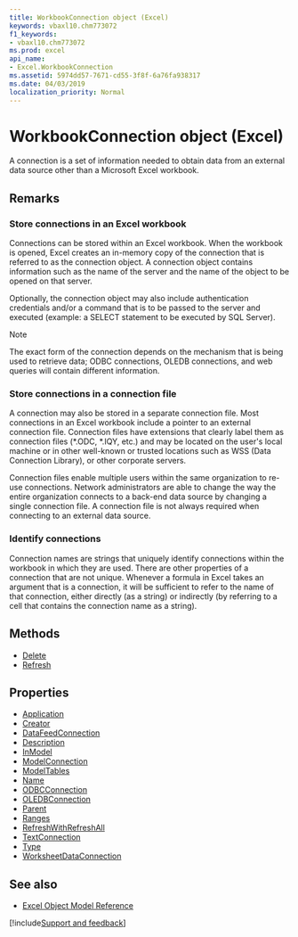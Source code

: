 ```yaml
---
title: WorkbookConnection object (Excel)
keywords: vbaxl10.chm773072
f1_keywords:
- vbaxl10.chm773072
ms.prod: excel
api_name:
- Excel.WorkbookConnection
ms.assetid: 5974dd57-7671-cd55-3f8f-6a76fa938317
ms.date: 04/03/2019
localization_priority: Normal
---
```



# WorkbookConnection object (Excel)

A connection is a set of information needed to obtain data from an external data source other than a Microsoft Excel workbook. 


## Remarks

### Store connections in an Excel workbook

Connections can be stored within an Excel workbook. When the workbook is opened, Excel creates an in-memory copy of the connection that is referred to as the connection object. A connection object contains information such as the name of the server and the name of the object to be opened on that server. 

Optionally, the connection object may also include authentication credentials and/or a command that is to be passed to the server and executed (example: a SELECT statement to be executed by SQL Server).

> [!NOTE] 
> The exact form of the connection depends on the mechanism that is being used to retrieve data; ODBC connections, OLEDB connections, and web queries will contain different information.

### Store connections in a connection file

A connection may also be stored in a separate connection file. Most connections in an Excel workbook include a pointer to an external connection file. Connection files have extensions that clearly label them as connection files (*.ODC, *.IQY, etc.) and may be located on the user's local machine or in other well-known or trusted locations such as WSS (Data Connection Library), or other corporate servers. 

Connection files enable multiple users within the same organization to re-use connections. Network administrators are able to change the way the entire organization connects to a back-end data source by changing a single connection file. A connection file is not always required when connecting to an external data source.

### Identify connections

Connection names are strings that uniquely identify connections within the workbook in which they are used. There are other properties of a connection that are not unique. Whenever a formula in Excel takes an argument that is a connection, it will be sufficient to refer to the name of that connection, either directly (as a string) or indirectly (by referring to a cell that contains the connection name as a string).


## Methods

- [Delete](Excel.WorkbookConnection.Delete.md)
- [Refresh](Excel.WorkbookConnection.Refresh.md)

## Properties

- [Application](Excel.WorkbookConnection.Application.md)
- [Creator](Excel.WorkbookConnection.Creator.md)
- [DataFeedConnection](Excel.workbookconnection.datafeedconnection.md)
- [Description](Excel.WorkbookConnection.Description.md)
- [InModel](Excel.workbookconnection.inmodel.md)
- [ModelConnection](Excel.workbookconnection.modelconnection.md)
- [ModelTables](Excel.workbookconnection.modeltables.md)
- [Name](Excel.WorkbookConnection.Name.md)
- [ODBCConnection](Excel.WorkbookConnection.ODBCConnection.md)
- [OLEDBConnection](Excel.WorkbookConnection.OLEDBConnection.md)
- [Parent](Excel.WorkbookConnection.Parent.md)
- [Ranges](Excel.WorkbookConnection.Ranges.md)
- [RefreshWithRefreshAll](Excel.workbookconnection.refreshwithrefreshall.md)
- [TextConnection](Excel.workbookconnection.textconnection.md)
- [Type](Excel.WorkbookConnection.Type.md)
- [WorksheetDataConnection](Excel.workbookconnection.worksheetdataconnection.md)


## See also

- [Excel Object Model Reference](overview/Excel/object-model.md)

[!include[Support and feedback](~/includes/feedback-boilerplate.md)]
